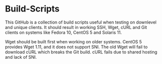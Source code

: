 # Build-Scripts
This GitHub is a collection of build scripts useful when testing on downlevel and unique clients. It should result in working SSH, Wget, cURL and Git clients on systems like Fedora 10, CentOS 5 and Solaris 11.

Wget should be built first when working on older systems. CentOS 5 provides Wget 1.11, and it does not support SNI. The old Wget will fail to download cURL which breaks the Git build. cURL fails due to shared hosting and lack of SNI.
